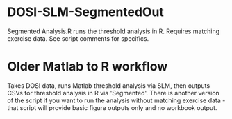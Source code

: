 # DOSI-SLM-SegmentedOut
Segmented Analysis.R runs the threshold analysis in R. Requires matching exercise data. See script comments for specifics. 

# Older Matlab to R workflow
Takes DOSI data, runs Matlab threshold analysis via SLM, then outputs CSVs for threshold analysis in R via 'Segmented'. There is another version of the script if you want to run the analysis without matching exercise data - that script will provide basic figure outputs only and no workbook output.
